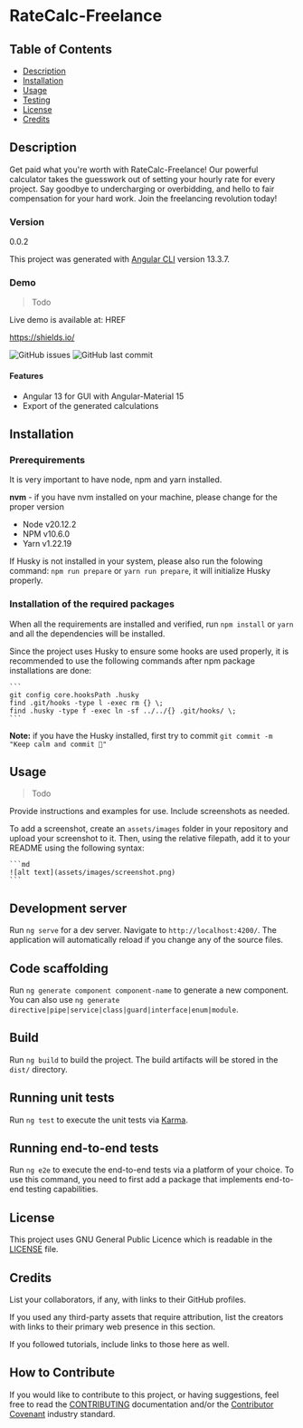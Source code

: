 # RateCalc-Freelance

## Table of Contents

-   [Description](#description)
-   [Installation](#installation)
-   [Usage](#usage)
-   [Testing](#testing)
-   [License](#license)
-   [Credits](#credits)


## Description

Get paid what you're worth with RateCalc-Freelance! Our powerful calculator takes the guesswork out of setting your hourly rate for every project. Say goodbye to undercharging or overbidding, and hello to fair compensation for your hard work. Join the freelancing revolution today!

### Version

0.0.2

This project was generated with [Angular CLI](https://github.com/angular/angular-cli) version 13.3.7.

### Demo

> Todo

Live demo is available at: HREF

https://shields.io/

![GitHub issues](https://img.shields.io/github/issues-raw/CreativeZoller/ratecalc-freelance?logo=issues)
![GitHub last commit](https://img.shields.io/github/last-commit/CreativeZoller/ratecalc-freelance?logo=last%20commit)

#### Features

-   Angular 13 for GUI with Angular-Material 15
-   Export of the generated calculations

## Installation

### Prerequirements

It is very important to have node, npm and yarn installed.

**nvm** - if you have nvm installed on your machine, please change for the proper version

-   Node v20.12.2
-   NPM v10.6.0
-   Yarn v1.22.19

If Husky is not installed in your system, please also run the folowing command: `npm run prepare` or `yarn run prepare`, it will initialize Husky properly.

### Installation of the required packages

When all the requirements are installed and verified, run `npm install` or `yarn` and all the dependencies will be installed.

Since the project uses Husky to ensure some hooks are used properly, it is recommended to use the following commands after npm package installations are done:

    ```
    git config core.hooksPath .husky
    find .git/hooks -type l -exec rm {} \;
    find .husky -type f -exec ln -sf ../../{} .git/hooks/ \;
    ```

**Note:** if you have the Husky installed, first try to commit `git commit -m "Keep calm and commit 🎉"`

## Usage

> Todo

Provide instructions and examples for use. Include screenshots as needed.

To add a screenshot, create an `assets/images` folder in your repository and upload your screenshot to it. Then, using the relative filepath, add it to your README using the following syntax:

    ```md
    ![alt text](assets/images/screenshot.png)
    ```

## Development server

Run `ng serve` for a dev server. Navigate to `http://localhost:4200/`. The application will automatically reload if you change any of the source files.

## Code scaffolding

Run `ng generate component component-name` to generate a new component. You can also use `ng generate directive|pipe|service|class|guard|interface|enum|module`.

## Build

Run `ng build` to build the project. The build artifacts will be stored in the `dist/` directory.

## Running unit tests

Run `ng test` to execute the unit tests via [Karma](https://karma-runner.github.io).

## Running end-to-end tests

Run `ng e2e` to execute the end-to-end tests via a platform of your choice. To use this command, you need to first add a package that implements end-to-end testing capabilities.

## License

This project uses GNU General Public Licence which is readable in the [LICENSE](LICENSE) file.

## Credits

List your collaborators, if any, with links to their GitHub profiles.

If you used any third-party assets that require attribution, list the creators with links to their primary web presence in this section.

If you followed tutorials, include links to those here as well.

## How to Contribute

If you would like to contribute to this project, or having suggestions, feel free to read the [CONTRIBUTING](CONTRIBUTING.md) documentation and/or the [Contributor Covenant](https://www.contributor-covenant.org/) industry standard.
